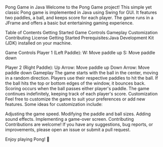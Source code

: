 Pong Game in Java
Welcome to the Pong Game project! This simple yet classic Pong game is implemented in Java using Swing for GUI. It features two paddles, a ball, and keeps score for each player. The game runs in a JFrame and offers a basic but entertaining gaming experience.

Table of Contents
Getting Started
Game Controls
Gameplay
Customization
Contributing
License
Getting Started
Prerequisites:Java Development Kit (JDK) installed on your machine.

Game Controls
Player 1 (Left Paddle):
W: Move paddle up
S: Move paddle down

Player 2 (Right Paddle):
Up Arrow: Move paddle up
Down Arrow: Move paddle down
Gameplay
The game starts with the ball in the center, moving in a random direction.
Players use their respective paddles to hit the ball.
If the ball hits the top or bottom edges of the window, it bounces back.
Scoring occurs when the ball passes either player's paddle.
The game continues indefinitely, keeping track of each player's score.
Customization
Feel free to customize the game to suit your preferences or add new features. Some ideas for customization include:

Adjusting the game speed.
Modifying the paddle and ball sizes.
Adding sound effects.
Implementing a game-over screen.
Contributing
Contributions are welcome! If you have any suggestions, bug reports, or improvements, please open an issue or submit a pull request.


Enjoy playing Pong! 🏓
